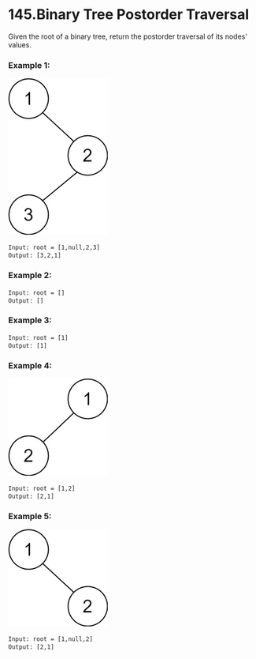 # 145.Binary Tree Postorder Traversal 
Given the root of a binary tree, return the postorder traversal of its nodes' values.

### Example 1:
![pre1](../pre1.jpg)
``` 
Input: root = [1,null,2,3]
Output: [3,2,1]
```
### Example 2:
``` 
Input: root = []
Output: []
```
### Example 3:
``` 
Input: root = [1]
Output: [1]
```
### Example 4:
![pre3](../pre3.jpg)
``` 
Input: root = [1,2]
Output: [2,1]
```
### Example 5:
![pre2](../pre2.jpg)
``` 
Input: root = [1,null,2]
Output: [2,1]
```